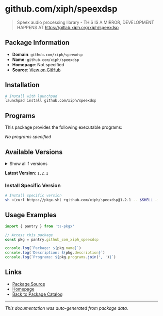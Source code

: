 # github.com/xiph/speexdsp

> Speex audio processing library - THIS IS A MIRROR, DEVELOPMENT HAPPENS AT https://gitlab.xiph.org/xiph/speexdsp

## Package Information

- **Domain**: `github.com/xiph/speexdsp`
- **Name**: `github.com/xiph/speexdsp`
- **Homepage**: Not specified
- **Source**: [View on GitHub](https://github.com/pkgxdev/pantry/tree/main/projects/github.com/xiph/speexdsp/package.yml)

## Installation

```bash
# Install with launchpad
launchpad install github.com/xiph/speexdsp
```

## Programs

This package provides the following executable programs:

*No programs specified*

## Available Versions

<details>
<summary>Show all 1 versions</summary>

- `1.2.1`

</details>

**Latest Version**: `1.2.1`

### Install Specific Version

```bash
# Install specific version
sh <(curl https://pkgx.sh) +github.com/xiph/speexdsp@1.2.1 -- $SHELL -i
```

## Usage Examples

```typescript
import { pantry } from 'ts-pkgx'

// Access this package
const pkg = pantry.github_com_xiph_speexdsp

console.log(`Package: ${pkg.name}`)
console.log(`Description: ${pkg.description}`)
console.log(`Programs: ${pkg.programs.join(', ')}`)
```

## Links

- [Package Source](https://github.com/pkgxdev/pantry/tree/main/projects/github.com/xiph/speexdsp/package.yml)
- [Homepage](#)
- [Back to Package Catalog](../package-catalog.md)

---

*This documentation was auto-generated from package data.*
